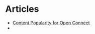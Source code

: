 # Articles
* [Content Popularity for Open Connect](https://netflixtechblog.com/content-popularity-for-open-connect-b86d56f613b)
* 